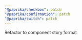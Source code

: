 ```yaml
---
"@paprika/checkbox": patch
"@paprika/confirmation": patch
"@paprika/switch": patch
---
```


Refactor to component story format
